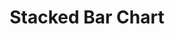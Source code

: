 ---
title: Stacked Bar Chart
position:
parameters:
  - name:
    content:
content_markdown:

left_code_blocks:
  - code_block: |-
      {
        "data1": [-30, 200, 200, 400, -150, 250],
        "data2": [130, 100, -100, 200, -150, 50],
        "data3": [-230, 200, 200, -300, 250, 250]
      }
    title: Input JSON
    language: json
  - code_block: |-
      chart.do('group data1, data2')
    title: Config
    language: javascript

right_code_blocks:
  - code_block: |-
      {
          "data": {
              "columns": [
                  ["data1", -30, 200, 200, 400, -150, 250],
                  ["data2", 130, 100, -100, 200, -150, 50],
                  ["data3", -230, 200, 200, -300, 250, 250]
              ],
              "type": "bar",
              "groups": [
                  ["data1", "data2"]
              ]
          }
      }
    title: Output
    language: json
---
